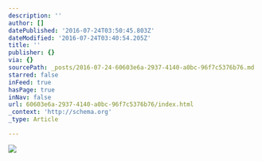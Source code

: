 ```yaml
---
description: ''
author: []
datePublished: '2016-07-24T03:50:45.803Z'
dateModified: '2016-07-24T03:40:54.205Z'
title: ''
publisher: {}
via: {}
sourcePath: _posts/2016-07-24-60603e6a-2937-4140-a0bc-96f7c5376b76.md
starred: false
inFeed: true
hasPage: true
inNav: false
url: 60603e6a-2937-4140-a0bc-96f7c5376b76/index.html
_context: 'http://schema.org'
_type: Article

---
```

![](https://the-grid-user-content.s3-us-west-2.amazonaws.com/888d9d49-0203-4bab-9a2f-1025f33dbea0.jpg)